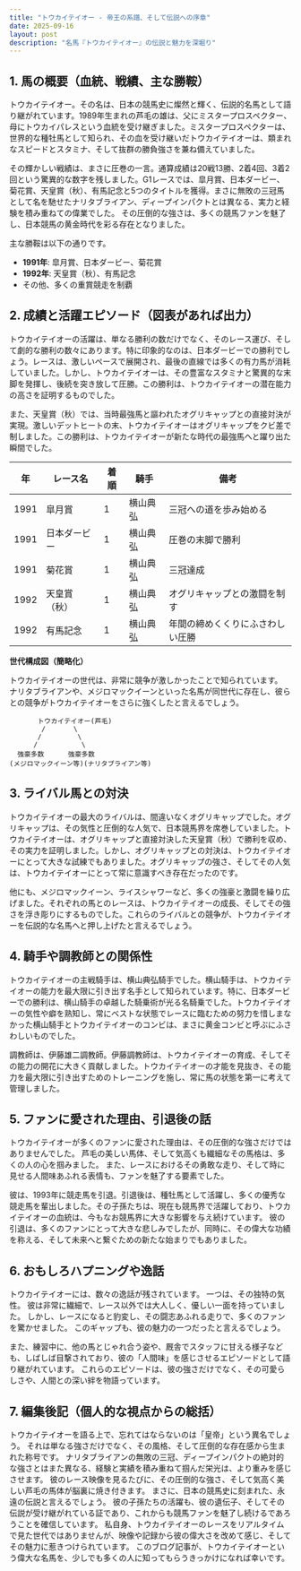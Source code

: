 ```yaml
---
title: "トウカイテイオー - 帝王の系譜、そして伝説への序章"
date: 2025-09-16
layout: post
description: "名馬『トウカイテイオー』の伝説と魅力を深堀り"
---
```


## 1. 馬の概要（血統、戦績、主な勝鞍）

トウカイテイオー。その名は、日本の競馬史に燦然と輝く、伝説的名馬として語り継がれています。1989年生まれの芦毛の雄は、父にミスタープロスペクター、母にトウカイパレスという血統を受け継ぎました。ミスタープロスペクターは、世界的な種牡馬として知られ、その血を受け継いだトウカイテイオーは、類まれなスピードとスタミナ、そして抜群の勝負強さを兼ね備えていました。

その輝かしい戦績は、まさに圧巻の一言。通算成績は20戦13勝、2着4回、3着2回という驚異的な数字を残しました。G1レースでは、皐月賞、日本ダービー、菊花賞、天皇賞（秋）、有馬記念と5つのタイトルを獲得。まさに無敗の三冠馬として名を馳せたナリタブライアン、ディープインパクトとは異なる、実力と経験を積み重ねての偉業でした。  その圧倒的な強さは、多くの競馬ファンを魅了し、日本競馬の黄金時代を彩る存在となりました。

主な勝鞍は以下の通りです。

* **1991年**: 皐月賞、日本ダービー、菊花賞
* **1992年**: 天皇賞（秋）、有馬記念
* その他、多くの重賞競走を制覇


## 2. 成績と活躍エピソード（図表があれば出力）

トウカイテイオーの活躍は、単なる勝利の数だけでなく、そのレース運び、そして劇的な勝利の数々にあります。特に印象的なのは、日本ダービーでの勝利でしょう。レースは、激しいペースで展開され、最後の直線では多くの有力馬が消耗していました。しかし、トウカイテイオーは、その豊富なスタミナと驚異的な末脚を発揮し、後続を突き放して圧勝。この勝利は、トウカイテイオーの潜在能力の高さを証明するものでした。

また、天皇賞（秋）では、当時最強馬と謳われたオグリキャップとの直接対決が実現。激しいデットヒートの末、トウカイテイオーはオグリキャップをクビ差で制しました。この勝利は、トウカイテイオーが新たな時代の最強馬へと躍り出た瞬間でした。

| 年 | レース名          | 着順 | 騎手     | 備考                                      |
|---|-----------------|-------|-----------|-------------------------------------------|
| 1991 | 皐月賞            | 1     | 横山典弘 | 三冠への道を歩み始める                    |
| 1991 | 日本ダービー        | 1     | 横山典弘 | 圧巻の末脚で勝利                          |
| 1991 | 菊花賞            | 1     | 横山典弘 | 三冠達成                                  |
| 1992 | 天皇賞（秋）      | 1     | 横山典弘 | オグリキャップとの激闘を制す             |
| 1992 | 有馬記念          | 1     | 横山典弘 | 年間の締めくくりにふさわしい圧勝          |


**世代構成図（簡略化）**

トウカイテイオーの世代は、非常に競争が激しかったことで知られています。  ナリタブライアンや、メジロマックイーンといった名馬が同世代に存在し、彼らとの競争がトウカイテイオーをさらに強くしたと言えるでしょう。

```
       トウカイテイオー(芦毛)
        /       \
       /         \
      /           \
  強豪多数      強豪多数
(メジロマックイーン等)(ナリタブライアン等)
```


## 3. ライバル馬との対決

トウカイテイオーの最大のライバルは、間違いなくオグリキャップでした。オグリキャップは、その気性と圧倒的な人気で、日本競馬界を席巻していました。トウカイテイオーは、オグリキャップと直接対決した天皇賞（秋）で勝利を収め、その実力を証明しました。しかし、オグリキャップとの対決は、トウカイテイオーにとって大きな試練でもありました。オグリキャップの強さ、そしてその人気は、トウカイテイオーにとって常に意識すべき存在だったのです。

他にも、メジロマックイーン、ライスシャワーなど、多くの強豪と激闘を繰り広げました。それぞれの馬とのレースは、トウカイテイオーの成長、そしてその強さを浮き彫りにするものでした。これらのライバルとの競争が、トウカイテイオーを伝説的な名馬へと押し上げたと言えるでしょう。


## 4. 騎手や調教師との関係性

トウカイテイオーの主戦騎手は、横山典弘騎手でした。横山騎手は、トウカイテイオーの能力を最大限に引き出す名手として知られています。特に、日本ダービーでの勝利は、横山騎手の卓越した騎乗術が光る名騎乗でした。トウカイテイオーの気性や癖を熟知し、常にベストな状態でレースに臨むための努力を惜しまなかった横山騎手とトウカイテイオーのコンビは、まさに黄金コンビと呼ぶにふさわしいものでした。

調教師は、伊藤雄二調教師。伊藤調教師は、トウカイテイオーの育成、そしてその能力の開花に大きく貢献しました。トウカイテイオーの才能を見抜き、その能力を最大限に引き出すためのトレーニングを施し、常に馬の状態を第一に考えて管理しました。


## 5. ファンに愛された理由、引退後の話

トウカイテイオーが多くのファンに愛された理由は、その圧倒的な強さだけではありませんでした。  芦毛の美しい馬体、そして気高くも繊細なその馬格は、多くの人の心を掴みました。  また、レースにおけるその勇敢な走り、そして時に見せる人間味あふれる表情も、ファンを魅了する要素でした。

彼は、1993年に競走馬を引退。引退後は、種牡馬として活躍し、多くの優秀な競走馬を輩出しました。その子孫たちは、現在も競馬界で活躍しており、トウカイテイオーの血統は、今もなお競馬界に大きな影響を与え続けています。  彼の引退は、多くのファンにとって大きな悲しみでしたが、同時に、その偉大な功績を称える、そして未来へと繋ぐための新たな始まりでもありました。


## 6. おもしろハプニングや逸話

トウカイテイオーには、数々の逸話が残されています。  一つは、その独特の気性。  彼は非常に繊細で、レース以外では大人しく、優しい一面を持っていました。  しかし、レースになると豹変し、その闘志あふれる走りで、多くのファンを驚かせました。  このギャップも、彼の魅力の一つだったと言えるでしょう。

また、練習中に、他の馬とじゃれ合う姿や、厩舎でスタッフに甘える様子なども、しばしば目撃されており、彼の「人間味」を感じさせるエピソードとして語り継がれています。  これらのエピソードは、彼の強さだけでなく、その可愛らしさや、人間との深い絆を物語っています。


## 7. 編集後記（個人的な視点からの総括）

トウカイテイオーを語る上で、忘れてはならないのは「皇帝」という異名でしょう。  それは単なる強さだけでなく、その風格、そして圧倒的な存在感から生まれた称号です。  ナリタブライアンの無敗の三冠、ディープインパクトの絶対的な強さとはまた異なる、経験と実績を積み重ねて掴んだ栄光は、より重みを感じさせます。  彼のレース映像を見るたびに、その圧倒的な強さ、そして気高く美しい芦毛の馬体が脳裏に焼き付きます。  まさに、日本の競馬史に刻まれた、永遠の伝説と言えるでしょう。  彼の子孫たちの活躍も、彼の遺伝子、そしてその伝説が受け継がれている証であり、これからも競馬ファンを魅了し続けるであろうことを確信しています。  私自身、トウカイテイオーのレースをリアルタイムで見た世代ではありませんが、映像や記録から彼の偉大さを改めて感じ、そしてその魅力に惹きつけられています。  このブログ記事が、トウカイテイオーという偉大な名馬を、少しでも多くの人に知ってもらうきっかけになれば幸いです。
